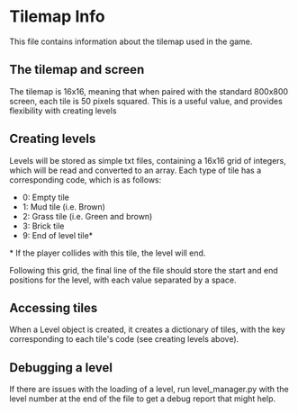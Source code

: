 # Tilemap Info
This file contains information about the tilemap used in the game.
## The tilemap and screen
The tilemap is 16x16, meaning that when paired with the standard 800x800 screen, each tile is 50 pixels squared.
This is a useful value, and provides flexibility with creating levels
## Creating levels
Levels will be stored as simple txt files, containing a 16x16 grid of integers, which will be read and converted to an array.
Each type of tile has a corresponding code, which is as follows:
- 0: Empty tile
- 1: Mud tile (i.e. Brown)
- 2: Grass tile (i.e. Green and brown)
- 3: Brick tile
- 9: End of level tile*

\* If the player collides with this tile, the level will end.

Following this grid, the final line of the file should store the start and end positions for the level, with each value separated by a space.

## Accessing tiles
When a Level object is created, it creates a dictionary of tiles, with the key corresponding to each tile's code (see creating levels above).
## Debugging a level
If there are issues with the loading of a level, run level_manager.py with the level number at the end of the file to get a debug report that might help.